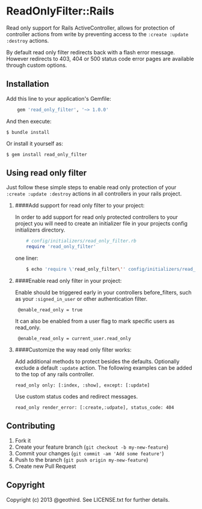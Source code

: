 # ReadOnlyFilter::Rails

Read only support for Rails ActiveController, allows for protection of controller actions from write by preventing access to the `:create :update :destroy` actions.

By default read only filter redirects back with a flash error message. However redirects to 403, 404 or 500 status code error pages are available through custom options.

## Installation

Add this line to your application's Gemfile:

```ruby
	gem 'read_only_filter', '~> 1.0.0'
```
    
	
And then execute:

    $ bundle install

Or install it yourself as:

    $ gem install read_only_filter
    
	
## Using read only filter

Just follow these simple steps to enable read only protection of your `:create :update :destroy` actions in all controllers in your rails project.

1. ####Add support for read only filter to your project:

	In order to add support for read only protected controllers to your project you will
need to create an initializer file in your projects config initializers directory.

	```ruby
		# config/initializers/read_only_filter.rb
		require 'read_only_filter'
	```

	one liner:
	
	```bash
		$ echo 'require \'read_only_filter\'' config/initializers/read_only_filter.rb
	```
		
2. ####Enable read only filter in your project:

	Enable should be triggered early in your controllers before_filters, such as
	your `:signed_in_user` or other authentication filter.
	
		@enable_read_only = true
	
	It can also be enabled from a user flag to mark specific users as read_only.
	
		@enable_read_only = current_user.read_only
	
	   
3. ####Customize the way read only filter works:

	Add additional methods to protect besides the defaults. Optionally exclude a default `:update` action. The following examples can be added to the top of any rails controller.

	```
	read_only only: [:index, :show], except: [:update]
    ```
    Use custom status codes and redirect messages.
    
    ```
    read_only render_error: [:create,:udpate], status_code: 404
    ```
	


## Contributing

1. Fork it
2. Create your feature branch (`git checkout -b my-new-feature`)
3. Commit your changes (`git commit -am 'Add some feature'`)
4. Push to the branch (`git push origin my-new-feature`)
5. Create new Pull Request
 

## Copyright

Copyright (c) 2013 @geothird. See LICENSE.txt for
further details.